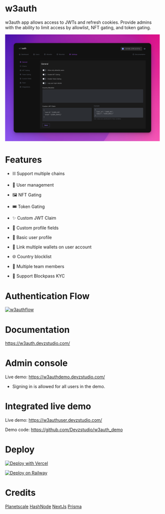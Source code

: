 # w3auth

w3auth app allows access to JWTs and refresh cookies. Provide admins with the ability to limit access by allowlist, NFT gating, and token gating.

[![w3auth](https://raw.githubusercontent.com/Devzstudio/w3auth/mockup/public/assets/images/demo.png 'w3auth')]()

# Features

-   ⛓️ Support multiple chains

-   👥 User management

-   🖼️ NFT Gating

-   🎟️ Token Gating

-   ✨ Custom JWT Claim

-   🧩 Custom profile fields

-   👤 Basic user profile

-   🔗 Link multiple wallets on user account

-   🌐 Country blocklist

-   🧠 Multiple team members

-   🪪 Support Blockpass KYC

# Authentication Flow

[![w3authflow](<https://3064172675-files.gitbook.io/~/files/v0/b/gitbook-x-prod.appspot.com/o/spaces%2F919JAnQdhkavPsOI2Tl5%2Fuploads%2F9hKdRrgqivbM2UpSDHYY%2Fw3auth%20(1).jpg?alt=media&token=9c683586-15ac-47cd-892a-bea1b67a8450> 'w3authflow')]()

# Documentation

https://w3auth.devzstudio.com/

# Admin console

Live demo: https://w3authdemo.devzstudio.com/

-   Signing in is allowed for all users in the demo.

# Integrated live demo

Live demo: https://w3authuser.devzstudio.com/

Demo code: https://github.com/Devzstudio/w3auth_demo

# Deploy

[![Deploy with Vercel](https://vercel.com/button)](https://vercel.com/new/clone?repository-url=https%3A%2F%2Fgithub.com%2FDevzstudio%2Fw3auth&env=DATABASE_URL,JWT_SECRET,ADMIN_JWT_SECRET,ALCHEMY_API,CRON_PASSWORD,FRONT_END_URL&repo-name=w3auth)


[![Deploy on Railway](https://railway.app/button.svg)](https://railway.app/new/template/apHdWH)

# Credits 

[Planetscale](https://planetscale.com/)
[HashNode](https://hashnode.com/)
[NextJs](https://nextjs.org/)
[Prisma](prisma.io)

